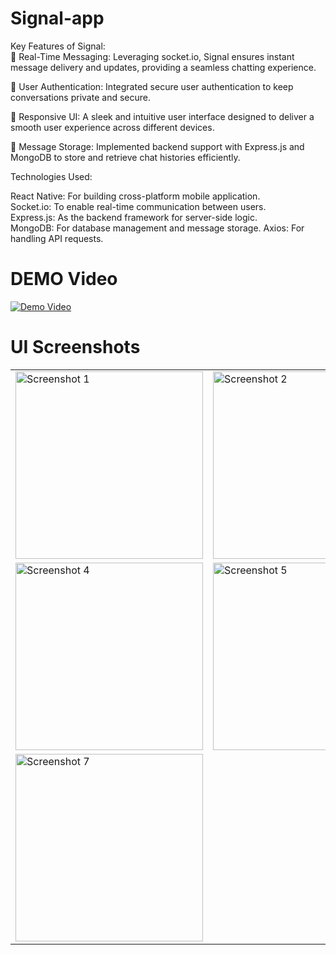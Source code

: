 # Signal-app

Key Features of Signal:  <br>
🔹 Real-Time Messaging: Leveraging socket.io, Signal ensures instant message delivery and updates, providing a seamless chatting experience.

🔹 User Authentication: Integrated secure user authentication to keep conversations private and secure.

🔹 Responsive UI: A sleek and intuitive user interface designed to deliver a smooth user experience across different devices.

🔹 Message Storage: Implemented backend support with Express.js and MongoDB to store and retrieve chat histories efficiently.

Technologies Used:

React Native: For building cross-platform mobile application.<br>
Socket.io: To enable real-time communication between users.<br>
Express.js: As the backend framework for server-side logic.<br>
MongoDB: For database management and message storage.
Axios: For handling API requests.



# DEMO Video
[![Demo Video](https://github.com/Shahan-Alii/Signal-app/assets/169588483/1606d51c-9329-455c-b5e5-d75bb55ae539)](https://github.com/Shahan-Alii/Signal-app/assets/169588483/1606d51c-9329-455c-b5e5-d75bb55ae539)

# UI Screenshots
<table>
  <tr>
    <td><img src="https://github.com/Shahan-Alii/Signal-app/assets/169588483/074bd747-6567-4ba7-b9b7-3b13b814fd84" alt="Screenshot 1" width="300"/></td>
    <td><img src="https://github.com/Shahan-Alii/Signal-app/assets/169588483/e463289c-85f7-4399-b41c-29c41b3dffbc" alt="Screenshot 2" width="300"/></td>
    <td><img src="https://github.com/Shahan-Alii/Signal-app/assets/169588483/f4da34df-7545-40ce-b7b7-fac7246caaeb" alt="Screenshot 3" width="300"/></td>
  </tr>
  <tr>
    <td><img src="https://github.com/Shahan-Alii/Signal-app/assets/169588483/5975dd21-0b73-447a-9ee6-0c10a078b1e3" alt="Screenshot 4" width="300"/></td>
    <td><img src="https://github.com/Shahan-Alii/Signal-app/assets/169588483/8c5ae003-d766-4052-80db-c0fbcf3ef6bf" alt="Screenshot 5" width="300"/></td>
    <td><img src="https://github.com/Shahan-Alii/Signal-app/assets/169588483/0bfe66ee-9415-4bdd-b314-5ecd1c9b3cc4" alt="Screenshot 6" width="300"/></td>
  </tr>
  <tr>
    <td><img src="https://github.com/Shahan-Alii/Signal-app/assets/169588483/25ce6b57-5eaa-4832-80fb-b59a6536ce36" alt="Screenshot 7" width="300"/></td>
  </tr>
</table>
